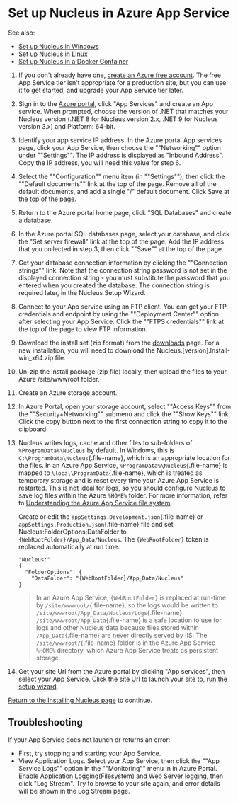 # Set up Nucleus in Azure App Service

See also: 
- [Set up Nucleus in Windows](/manage/hosting/windows/)
- [Set up Nucleus in Linux](/manage/hosting/linux/) 
- [Set up Nucleus in a Docker Container](/manage/hosting/docker/)

1. If you don't already have one, [create an Azure free account](https://azure.microsoft.com/en-au/free). The free App Service tier isn't 
appropriate for a production site, but you can use it to get started, and upgrade your App Service tier later.

2. Sign in to the [Azure portal](https://portal.azure.com/), click "App Services" and create an App service. When prompted, choose the version 
of .NET that matches your Nucleus version (.NET 8 for Nucleus version 2.x, .NET 9 for Nucleus version 3.x) and Platform: 64-bit.

3. Identify your app service IP address. In the Azure portal App services page, click your App Service, then choose the 
""Networking"" option under ""Settings"". The IP address is displayed as "Inbound Address". Copy the IP address, you will need this 
value for step 6.

4. Select the ""Configuration"" menu item (in ""Settings""), then click the ""Default documents"" link at the top of the 
page. Remove all of the default documents, and add a single "/" default document. Click Save at the top of the page.

5. Return to the Azure portal home page, click "SQL Databases" and create a database.

6. In the Azure portal SQL databases page, select your database, and click the "Set server firewall" link at the top of the 
page. Add the IP address that you collected in step 3, then click ""Save"" at the top of the page.

7. Get your database connection information by clicking the ""Connection strings"" link. Note that the connection string 
password is not set in the displayed connection string - you must substitute the password that you entered when you created the
database. The connection string is required later, in the Nucleus Setup Wizard.

8. Connect to your App service using an FTP client. You can get your FTP credentials and endpoint by using the 
""Deployment Center"" option after selecting your App Service. Click the ""FTPS credentials"" link at the top of the page to view 
FTP information.

9. Download the install set (zip format) from the [downloads](/downloads) page. For a new installation, you will need to download the 
Nucleus.[version].Install-win_x64.zip file.

10. Un-zip the install package (zip file) locally, then upload the files to your Azure /site/wwwroot folder.

11. Create an Azure storage account.

12. In Azure Portal, open your storage account, select ""Access Keys"" from the ""Security+Networking"" submenu and click the ""Show Keys""
link. Click the copy button next to the first connection string to copy it to the clipboard.

13. Nucleus writes logs, cache and other files to sub-folders of `%ProgramData%\Nucleus` by default. In Windows, this 
is `C:\ProgramData\Nucleus`{.file-name}, which is an appropriate location for the files. In an Azure App Service, 
`%ProgramData%\Nucleus`{.file-name} is mapped to `\local\ProgramData`{.file-name}, which is treated as temporary storage 
and is reset every time your Azure App Service is restarted. This is not ideal for logs, so you should configure Nucleus 
to save log files within the Azure `%HOME%` folder. For more information, refer to [Understanding the Azure App Service file system](https://github.com/projectkudu/kudu/wiki/Understanding-the-Azure-App-Service-file-system). 

    Create or edit the `appSettings.Development.json`{.file-name} or `appSettings.Production.json`{.file-name} file and set Nucleus:FolderOptions:DataFolder to 
`{WebRootFolder}/App_Data/Nucleus`. The `{WebRootFolder}` token is replaced automatically at run time. 

    ```
    "Nucleus:" 
    {
      "FolderOptions": {
        "DataFolder": "{WebRootFolder}/App_Data/Nucleus"
    }
    ```  
    > In an Azure App Service, `{WebRootFolder}` is replaced at run-time by `/site/wwwroot/`{.file-name}, so the logs would be written to 
`/site/wwwroot/App_Data/Nucleus/Logs`{.file-name}. `/site/wwwroot/App_Data`{.file-name} is a safe location to use for logs and 
other Nucleus data because files stored within `/App_Data`{.file-name} are never directly served by IIS. The 
`/site/wwwroot/`{.file-name} folder is in the Azure App Service `%HOME%` directory, which Azure App Service treats as persistent 
storage. 

14. Get your site Url from the Azure portal by clicking "App services", then select your App Service. Click the site Url to 
launch your site to, [run the setup wizard](/getting-started/#setup-wizard).

[Return to the Installing Nucleus page](/getting-started/#setup-wizard) to continue. 

## Troubleshooting
If your App Service does not launch or returns an error:
- First, try stopping and starting your App Service.
- View Application Logs. Select your App Service, then click the ""App Service Logs"" option in the ""Monitoring"" menu in in Azure Portal. Enable Application 
Logging(Filesystem) and Web Server logging, then click "Log Stream". Try to browse to your site again, and error details will be shown in the Log Stream page.
